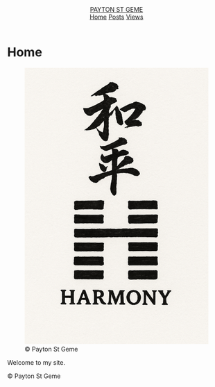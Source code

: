
<html lang="en">
<head>
  <meta charset="utf-8" />
  <meta name="viewport" content="width=device-width, initial-scale=1" />
  <title>Home · Payton St Geme</title>
  <link rel="stylesheet" href="assets/style.css" />
</head>
<body>
  <header class="header">
    <div class="container bar">
      <a class="brand" href="index.html">PAYTON ST GEME</a>
      <nav class="nav">
        <a class="nav-link active" href="index.html">Home</a>
        <a class="nav-link" href="posts.html">Posts</a>
        <a class="nav-link" href="views.html">Views</a>
      </nav>
    </div>
  </header>

  <main class="container">
    <h1>Home</h1>
    <figure>
      <img src="assets/Kanji and Hexagram of Harmony.png" alt="Harmony" style="max-width:100%;height:auto;" />
      <figcaption>© Payton St Geme</figcaption>
    </figure>
    <p class="lede">Welcome to my site.</p>
  </main>

  <footer class="footer">
    <div class="container">© <span id="year"></span> Payton St Geme</div>
  </footer>

  <script>
    document.getElementById('year').textContent = new Date().getFullYear();
  </script>
</body>
</html>

